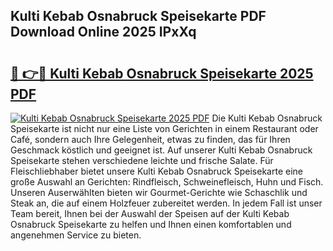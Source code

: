 ## Kulti Kebab Osnabruck Speisekarte PDF Download Online 2025 IPxXq

# <h2><a href="http://gc5faa.nevu.top/?p=Kulti+Kebab+Osnabruck+Speisekarte">🔗 👉🔴 Kulti Kebab Osnabruck Speisekarte 2025 PDF</a></h2>

[![Kulti Kebab Osnabruck Speisekarte 2025 PDF](https://i.imgur.com/dBaPXMq.png)](http://gc5faa.nevu.top/?p=Kulti+Kebab+Osnabruck+Speisekarte)
Die Kulti Kebab Osnabruck Speisekarte ist nicht nur eine Liste von Gerichten in einem Restaurant oder Café, sondern auch Ihre Gelegenheit, etwas zu finden, das für Ihren Geschmack köstlich und geeignet ist. Auf unserer Kulti Kebab Osnabruck Speisekarte stehen verschiedene leichte und frische Salate. Für Fleischliebhaber bietet unsere Kulti Kebab Osnabruck Speisekarte eine große Auswahl an Gerichten: Rindfleisch, Schweinefleisch, Huhn und Fisch. Unseren Auserwählten bieten wir Gourmet-Gerichte wie Schaschlik und Steak an, die auf einem Holzfeuer zubereitet werden. In jedem Fall ist unser Team bereit, Ihnen bei der Auswahl der Speisen auf der Kulti Kebab Osnabruck Speisekarte zu helfen und Ihnen einen komfortablen und angenehmen Service zu bieten.

